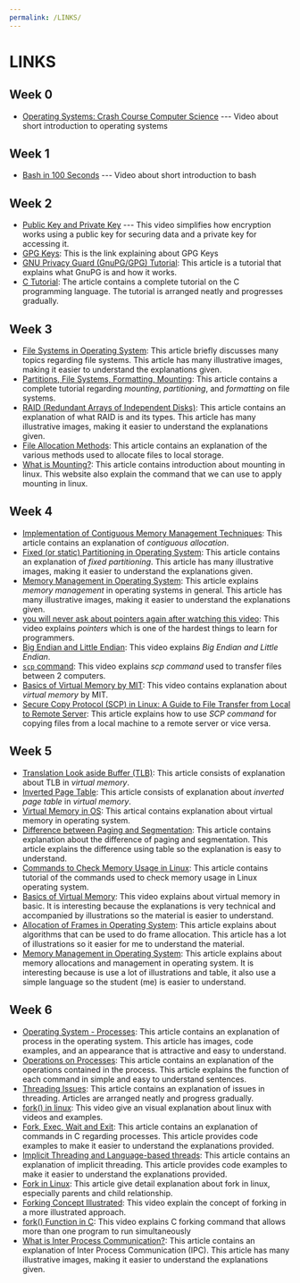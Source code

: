 ```yaml
---
permalink: /LINKS/
---
```


# LINKS
## Week 0
- [Operating Systems: Crash Course Computer Science](https://www.youtube.com/watch?v=26QPDBe-NB8&ab_channel=CrashCourse) --- Video about short introduction to operating systems

## Week 1
- [Bash in 100 Seconds](https://www.youtube.com/watch?v=I4EWvMFj37g) --- Video about short introduction to bash

## Week 2
- [Public Key and Private Key](https://youtu.be/r4HQ8Bp-pfw?si=zIzYrAEvMbP1gqZ-) --- This video simplifies how encryption works using a public key for securing data and a private key for accessing it.
- [GPG Keys](https://docs.akeyless.io/docs/gpg-keys): This is the link explaining about GPG Keys
- [GNU Privacy Guard (GnuPG/GPG) Tutorial](https://medium.com/kode-dan-kodean/belajar-memakai-gnu-privacy-guard-gnupg-gpg-3944e19dba91): This article is a tutorial that explains what GnuPG is and how it works.
- [C Tutorial](https://www.learn-c.org/): The article contains a complete tutorial on the C programming language. The tutorial is arranged neatly and progresses gradually.

## Week 3
- [File Systems in Operating System](https://www.geeksforgeeks.org/file-systems-in-operating-system/): This article briefly discusses many topics regarding file systems. This article has many illustrative images, making it easier to understand the explanations given.
- [Partitions, File Systems, Formatting, Mounting](https://www.physics.udel.edu/~bnikolic/teaching/phys660/RUTE/rute/node22.html): This article contains a complete tutorial regarding *mounting*, *partitioning*, and *formatting* on file systems.
- [RAID (Redundant Arrays of Independent Disks)](https://www.geeksforgeeks.org/raid-redundant-arrays-of-independent-disks/): This article contains an explanation of what RAID is and its types. This article has many illustrative images, making it easier to understand the explanations given.
- [File Allocation Methods](https://www.geeksforgeeks.org/file-allocation-methods/): This article contains an explanation of the various methods used to allocate files to local storage.
- [What is Mounting?](https://unix.stackexchange.com/questions/3192/what-is-meant-by-mounting-a-device-in-linux): This article contains introduction about mounting in linux. This website also explain the command that we can use to apply mounting in linux.

## Week 4
- [Implementation of Contiguous Memory Management Techniques](https://www.geeksforgeeks.org/implementation-of-contiguous-memory-management-techniques/): This article contains an explanation of *contiguous allocation*.
- [Fixed (or static) Partitioning in Operating System](https://www.geeksforgeeks.org/fixed-or-static-partitioning-in-operating-system/): This article contains an explanation of *fixed partitioning*. This article has many illustrative images, making it easier to understand the explanations given.
- [Memory Management in Operating System](https://www.geeksforgeeks.org/memory-management-in-operating-system/): This article explains *memory management* in operating systems in general. This article has many illustrative images, making it easier to understand the explanations given.
- [you will never ask about pointers again after watching this video](https://youtu.be/2ybLD6_2gKM?si=TgSGFhymiaKy-K4p): This video explains *pointers* which is one of the hardest things to learn for programmers.
- [Big Endian and Little Endian](https://youtu.be/jhErugDB-34?feature=shared): This video explains *Big Endian and Little Endian*.
- [`scp` command](https://youtu.be/fmMg6cyww14?feature=shared): This video explains *scp command* used to transfer files between 2 computers.
- [Basics of Virtual Memory by MIT](https://youtu.be/8yO2FBBfaB0?si=pRrgx5_KojdlE_8F): This video contains explanation about *virtual memory* by MIT.
- [Secure Copy Protocol (SCP) in Linux: A Guide to File Transfer from Local to Remote Server](https://mazer.dev/en/linux/tips/copy-files-from-local-to-server-using-scp-ssh-linux/): This article explains how to use *SCP command* for copying files from a local machine to a remote server or vice versa.

## Week 5
- [Translation Look aside Buffer (TLB)](https://www.javatpoint.com/os-translation-look-aside-buffer): This article consists of explanation about TLB in *virtual memory*. 
- [Inverted Page Table](https://www.javatpoint.com/os-inverted-page-table):  This article consists of explanation about *inverted page table* in *virtual memory*.
- [Virtual Memory in OS](https://www.javatpoint.com/os-virtual-memory): This artical contains explanation about virtual memory in operating system.
- [Difference between Paging and Segmentation](https://www.javatpoint.com/os-paging-vs-segmentation): This article contains explanation about the difference of paging and segmentation. This article explains the difference using table so the explanation is easy to understand.
- [Commands to Check Memory Usage in Linux](https://phoenixnap.com/kb/linux-commands-check-memory-usage): This article contains tutorial of the commands used to check memory usage in Linux operating system.
- [Basics of Virtual Memory](https://youtu.be/8yO2FBBfaB0?si=um1DuvlOIVSZphpG): This video explains about virtual memory in basic. It is interesting because the explanations is very technical and accompanied by illustrations so the material is easier to understand.
- [Allocation of Frames in Operating System](https://www.geeksforgeeks.org/operating-system-allocation-frames/): This article explains about algorithms that can be used to do frame allocation. This article has a lot of illustrations so it easier for me to understand the material.
- [Memory Management in Operating System](https://www.geeksforgeeks.org/memory-management-in-operating-system/): This article explains about memory allocations and management in operating system. It is interesting because is use a lot of illustrations and table, it also use a simple language so the student (me) is easier to understand.

## Week 6
- [Operating System - Processes](https://www.tutorialspoint.com/operating_system/os_processes.htm): This article contains an explanation of process in the operating system. This article has images, code examples, and an appearance that is attractive and easy to understand.
- [Operations on Processes](https://www.geeksforgeeks.org/operations-on-processes/): This article contains an explanation of the operations contained in the process. This article explains the function of each command in simple and easy to understand sentences.
- [Threading Issues](https://www.tutorialspoint.com/what-are-threading-issues): This article contains an explanation of issues in threading. Articles are arranged neatly and progress gradually.
- [fork() in linux](https://www.youtube.com/watch?v=CaWgJIbwb-4&ab_channel=Techdose): This video give an visual explanation about linux with videos and examples.
- [Fork, Exec, Wait and Exit](https://percona.community/blog/2021/01/04/fork-exec-wait-and-exit/): This article contains an explanation of commands in C regarding processes. This article provides code examples to make it easier to understand the explanations provided.
- [Implicit Threading and Language-based threads](https://www.tutorialspoint.com/implicit-threading-and-language-based-threads): This article contains an explanation of implicit threading. This article provides code examples to make it easier to understand the explanations provided.
- [Fork in Linux](https://man7.org/linux/man-pages/man2/fork.2.html): This article give detail explanation about fork in linux, especially parents and child relationship.
- [Forking Concept Illustrated](https://www.youtube.com/watch?v=xVSPv-9x3gk&ab_channel=holidaylvr): This video explain the concept of forking in a more illustrated approach.
- [fork() Function in C](https://www.youtube.com/watch?v=cex9XrZCU14&ab_channel=CodeVault): This video explains C forking command that allows more than one program to run simultaneously
- [What is Inter Process Communication?](https://www.javatpoint.com/what-is-inter-process-communication): This article contains an explanation of Inter Process Communication (IPC). This article has many illustrative images, making it easier to understand the explanations given.
